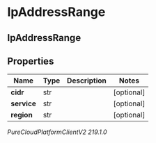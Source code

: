 # IpAddressRange

## IpAddressRange

## Properties

|Name | Type | Description | Notes|
|------------ | ------------- | ------------- | -------------|
| **cidr** | str |  | [optional] |
| **service** | str |  | [optional] |
| **region** | str |  | [optional] |



_PureCloudPlatformClientV2 219.1.0_
